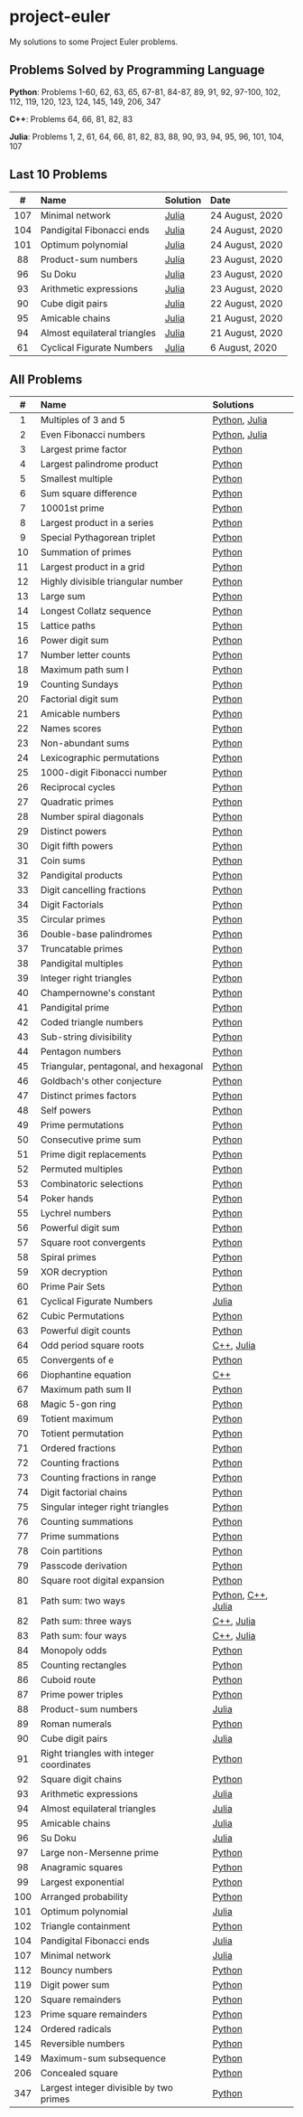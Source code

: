# project-euler
My solutions to some Project Euler problems.

## Problems Solved by Programming Language
**Python**: Problems 1-60, 62, 63, 65, 67-81, 84-87, 89, 91, 92, 97-100, 102, 112, 119, 120, 123, 124, 145, 149, 206, 347

**C++**: Problems 64, 66, 81, 82, 83

**Julia**: Problems 1, 2, 61, 64, 66, 81, 82, 83, 88, 90, 93, 94, 95, 96, 101, 104, 107
## Last 10 Problems
| # | Name | Solution | Date |
| :---: | :--- | :--- | :--- |
| 107 | Minimal network | [Julia](https://github.com/eshanuniyal/project-euler/blob/master/project-euler-julia/problem107.jl) | 24 August, 2020 |
| 104 | Pandigital Fibonacci ends | [Julia](https://github.com/eshanuniyal/project-euler/blob/master/project-euler-julia/problem104.jl) | 24 August, 2020 |
| 101 | Optimum polynomial | [Julia](https://github.com/eshanuniyal/project-euler/blob/master/project-euler-julia/problem101.jl) | 24 August, 2020 |
| 88 | Product-sum numbers | [Julia](https://github.com/eshanuniyal/project-euler/blob/master/project-euler-julia/problem88.jl) | 23 August, 2020 |
| 96 | Su Doku | [Julia](https://github.com/eshanuniyal/project-euler/blob/master/project-euler-julia/problem96.jl) | 23 August, 2020 |
| 93 | Arithmetic expressions | [Julia](https://github.com/eshanuniyal/project-euler/blob/master/project-euler-julia/problem93.jl) | 23 August, 2020 |
| 90 | Cube digit pairs | [Julia](https://github.com/eshanuniyal/project-euler/blob/master/project-euler-julia/problem90.jl) | 22 August, 2020 |
| 95 | Amicable chains | [Julia](https://github.com/eshanuniyal/project-euler/blob/master/project-euler-julia/problem95.jl) | 21 August, 2020 |
| 94 | Almost equilateral triangles | [Julia](https://github.com/eshanuniyal/project-euler/blob/master/project-euler-julia/problem94.jl) | 21 August, 2020 |
| 61 | Cyclical Figurate Numbers | [Julia](https://github.com/eshanuniyal/project-euler/blob/master/project-euler-julia/problem61.jl) | 6 August, 2020 |

## All Problems
| # | Name | Solutions |
| :---: | :--- | :--- |
| 1 | Multiples of 3 and 5 | [Python](https://github.com/eshanuniyal/project-euler/blob/master/project-euler-python/problem_1.py), [Julia](https://github.com/eshanuniyal/project-euler/blob/master/project-euler-julia/problem1.jl) | 
| 2 | Even Fibonacci numbers | [Python](https://github.com/eshanuniyal/project-euler/blob/master/project-euler-python/problem_2.py), [Julia](https://github.com/eshanuniyal/project-euler/blob/master/project-euler-julia/problem2.jl) |
| 3 | Largest prime factor | [Python](https://github.com/eshanuniyal/project-euler/blob/master/project-euler-python/problem_3.py) |
| 4 | Largest palindrome product | [Python](https://github.com/eshanuniyal/project-euler/blob/master/project-euler-python/problem_4.py) |
| 5 | Smallest multiple | [Python](https://github.com/eshanuniyal/project-euler/blob/master/project-euler-python/problem_5.py) |
| 6 | Sum square difference | [Python](https://github.com/eshanuniyal/project-euler/blob/master/project-euler-python/problem_6.py) |
| 7 | 10001st prime | [Python](https://github.com/eshanuniyal/project-euler/blob/master/project-euler-python/problem_7.py) |
| 8 | Largest product in a series | [Python](https://github.com/eshanuniyal/project-euler/blob/master/project-euler-python/problem_8.py) |
| 9 | Special Pythagorean triplet | [Python](https://github.com/eshanuniyal/project-euler/blob/master/project-euler-python/problem_9.py) |
| 10 | Summation of primes | [Python](https://github.com/eshanuniyal/project-euler/blob/master/project-euler-python/problem_10.py) |
| 11 | Largest product in a grid | [Python](https://github.com/eshanuniyal/project-euler/blob/master/project-euler-python/problem_11.py) |
| 12 | Highly divisible triangular number | [Python](https://github.com/eshanuniyal/project-euler/blob/master/project-euler-python/problem_12.py) |
| 13 | Large sum | [Python](https://github.com/eshanuniyal/project-euler/blob/master/project-euler-python/problem_13.py) |
| 14 | Longest Collatz sequence | [Python](https://github.com/eshanuniyal/project-euler/blob/master/project-euler-python/problem_14.py) |
| 15 | Lattice paths | [Python](https://github.com/eshanuniyal/project-euler/blob/master/project-euler-python/problem_15.py) |
| 16 | Power digit sum | [Python](https://github.com/eshanuniyal/project-euler/blob/master/project-euler-python/problem_16.py) |
| 17 | Number letter counts | [Python](https://github.com/eshanuniyal/project-euler/blob/master/project-euler-python/problem_17.py) |
| 18 | Maximum path sum I | [Python](https://github.com/eshanuniyal/project-euler/blob/master/project-euler-python/problem_18.py) |
| 19 | Counting Sundays | [Python](https://github.com/eshanuniyal/project-euler/blob/master/project-euler-python/problem_19.py) |
| 20 | Factorial digit sum | [Python](https://github.com/eshanuniyal/project-euler/blob/master/project-euler-python/problem_20.py) |
| 21 | Amicable numbers | [Python](https://github.com/eshanuniyal/project-euler/blob/master/project-euler-python/problem_21.py) |
| 22 | Names scores | [Python](https://github.com/eshanuniyal/project-euler/blob/master/project-euler-python/problem_22.py) |
| 23 | Non-abundant sums | [Python](https://github.com/eshanuniyal/project-euler/blob/master/project-euler-python/problem_23.py) |
| 24 | Lexicographic permutations | [Python](https://github.com/eshanuniyal/project-euler/blob/master/project-euler-python/problem_24.py) |
| 25 | 1000-digit Fibonacci number | [Python](https://github.com/eshanuniyal/project-euler/blob/master/project-euler-python/problem_25.py) |
| 26 | Reciprocal cycles | [Python](https://github.com/eshanuniyal/project-euler/blob/master/project-euler-python/problem_26.py) |
| 27 | Quadratic primes | [Python](https://github.com/eshanuniyal/project-euler/blob/master/project-euler-python/problem_27.py) |
| 28 | Number spiral diagonals | [Python](https://github.com/eshanuniyal/project-euler/blob/master/project-euler-python/problem_28.py) |
| 29 | Distinct powers | [Python](https://github.com/eshanuniyal/project-euler/blob/master/project-euler-python/problem_29.py) |
| 30 | Digit fifth powers | [Python](https://github.com/eshanuniyal/project-euler/blob/master/project-euler-python/problem_30.py) |
| 31 | Coin sums | [Python](https://github.com/eshanuniyal/project-euler/blob/master/project-euler-python/problem_31.py) |
| 32 | Pandigital products | [Python](https://github.com/eshanuniyal/project-euler/blob/master/project-euler-python/problem_32.py) |
| 33 | Digit cancelling fractions | [Python](https://github.com/eshanuniyal/project-euler/blob/master/project-euler-python/problem_33.py) |
| 34 | Digit Factorials | [Python](https://github.com/eshanuniyal/project-euler/blob/master/project-euler-python/problem_34.py) |
| 35 | Circular primes | [Python](https://github.com/eshanuniyal/project-euler/blob/master/project-euler-python/problem_35.py) |
| 36 | Double-base palindromes | [Python](https://github.com/eshanuniyal/project-euler/blob/master/project-euler-python/problem_36.py) |
| 37 | Truncatable primes | [Python](https://github.com/eshanuniyal/project-euler/blob/master/project-euler-python/problem_37.py) |
| 38 | Pandigital multiples | [Python](https://github.com/eshanuniyal/project-euler/blob/master/project-euler-python/problem_38.py) |
| 39 | Integer right triangles | [Python](https://github.com/eshanuniyal/project-euler/blob/master/project-euler-python/problem_39.py) |
| 40 | Champernowne's constant | [Python](https://github.com/eshanuniyal/project-euler/blob/master/project-euler-python/problem_40.py) |
| 41 | Pandigital prime | [Python](https://github.com/eshanuniyal/project-euler/blob/master/project-euler-python/problem_41.py) |
| 42 | Coded triangle numbers | [Python](https://github.com/eshanuniyal/project-euler/blob/master/project-euler-python/problem_42.py) |
| 43 | Sub-string divisibility | [Python](https://github.com/eshanuniyal/project-euler/blob/master/project-euler-python/problem_43.py) |
| 44 | Pentagon numbers | [Python](https://github.com/eshanuniyal/project-euler/blob/master/project-euler-python/problem_44.py) |
| 45 | Triangular, pentagonal, and hexagonal | [Python](https://github.com/eshanuniyal/project-euler/blob/master/project-euler-python/problem_45.py) |
| 46 | Goldbach's other conjecture | [Python](https://github.com/eshanuniyal/project-euler/blob/master/project-euler-python/problem_46.py) |
| 47 | Distinct primes factors | [Python](https://github.com/eshanuniyal/project-euler/blob/master/project-euler-python/problem_47.py) |
| 48 | Self powers | [Python](https://github.com/eshanuniyal/project-euler/blob/master/project-euler-python/problem_48.py) |
| 49 | Prime permutations | [Python](https://github.com/eshanuniyal/project-euler/blob/master/project-euler-python/problem_49.py) |
| 50 | Consecutive prime sum | [Python](https://github.com/eshanuniyal/project-euler/blob/master/project-euler-python/problem_50.py) |
| 51 | Prime digit replacements | [Python](https://github.com/eshanuniyal/project-euler/blob/master/project-euler-python/problem_51.py) |
| 52 | Permuted multiples | [Python](https://github.com/eshanuniyal/project-euler/blob/master/project-euler-python/problem_52.py) |
| 53 | Combinatoric selections | [Python](https://github.com/eshanuniyal/project-euler/blob/master/project-euler-python/problem_53.py) |
| 54 | Poker hands | [Python](https://github.com/eshanuniyal/project-euler/blob/master/project-euler-python/problem_54.py) |
| 55 | Lychrel numbers | [Python](https://github.com/eshanuniyal/project-euler/blob/master/project-euler-python/problem_55.py) |
| 56 | Powerful digit sum | [Python](https://github.com/eshanuniyal/project-euler/blob/master/project-euler-python/problem_56.py) |
| 57 | Square root convergents | [Python](https://github.com/eshanuniyal/project-euler/blob/master/project-euler-python/problem_57.py) |
| 58 | Spiral primes | [Python](https://github.com/eshanuniyal/project-euler/blob/master/project-euler-python/problem_58.py) |
| 59 | XOR decryption | [Python](https://github.com/eshanuniyal/project-euler/blob/master/project-euler-python/problem_59.py) |
| 60 | Prime Pair Sets | [Python](https://github.com/eshanuniyal/project-euler/blob/master/project-euler-python/problem_60.py) |
| 61 | Cyclical Figurate Numbers | [Julia](https://github.com/eshanuniyal/project-euler/blob/master/project-euler-julia/problem61.jl) |
| 62 | Cubic Permutations | [Python](https://github.com/eshanuniyal/project-euler/blob/master/project-euler-python/problem_62.py) |
| 63 | Powerful digit counts | [Python](https://github.com/eshanuniyal/project-euler/blob/master/project-euler-python/problem_63.py) |
| 64 | Odd period square roots | [C++](https://github.com/eshanuniyal/project-euler/blob/master/project-euler-c%2B%2B/problem64.cpp), [Julia](https://github.com/eshanuniyal/project-euler/blob/master/project-euler-julia/problem64.jl) |
| 65 | Convergents of e | [Python](https://github.com/eshanuniyal/project-euler/blob/master/project-euler-python/problem_65.py) |
| 66 | Diophantine equation | [C++](https://github.com/eshanuniyal/project-euler/blob/master/project-euler-c%2B%2B/problem66.cpp) |
| 67 | Maximum path sum II | [Python](https://github.com/eshanuniyal/project-euler/blob/master/project-euler-python/problem_67.py) |
| 68 | Magic 5-gon ring | [Python](https://github.com/eshanuniyal/project-euler/blob/master/project-euler-python/problem_68.py) |
| 69 | Totient maximum | [Python](https://github.com/eshanuniyal/project-euler/blob/master/project-euler-python/problem_69.py) |
| 70 | Totient permutation | [Python](https://github.com/eshanuniyal/project-euler/blob/master/project-euler-python/problem_70.py) |
| 71 | Ordered fractions | [Python](https://github.com/eshanuniyal/project-euler/blob/master/project-euler-python/problem_71.py) |
| 72 | Counting fractions | [Python](https://github.com/eshanuniyal/project-euler/blob/master/project-euler-python/problem_72.py) |
| 73 | Counting fractions in range | [Python](https://github.com/eshanuniyal/project-euler/blob/master/project-euler-python/problem_73.py) |
| 74 | Digit factorial chains | [Python](https://github.com/eshanuniyal/project-euler/blob/master/project-euler-python/problem_74.py) |
| 75 | Singular integer right triangles | [Python](https://github.com/eshanuniyal/project-euler/blob/master/project-euler-python/problem_75.py) |
| 76 | Counting summations | [Python](https://github.com/eshanuniyal/project-euler/blob/master/project-euler-python/problem_76.py) |
| 77 | Prime summations | [Python](https://github.com/eshanuniyal/project-euler/blob/master/project-euler-python/problem_77.py) |
| 78 | Coin partitions | [Python](https://github.com/eshanuniyal/project-euler/blob/master/project-euler-python/problem_78.py) |
| 79 | Passcode derivation | [Python](https://github.com/eshanuniyal/project-euler/blob/master/project-euler-python/problem_79.py) |
| 80 | Square root digital expansion | [Python](https://github.com/eshanuniyal/project-euler/blob/master/project-euler-python/problem_80.py) |
| 81 | Path sum: two ways | [Python](https://github.com/eshanuniyal/project-euler/blob/master/project-euler-python/problem_81.py), [C++](https://github.com/eshanuniyal/project-euler/blob/master/project-euler-c%2B%2B/problem81.cpp), [Julia](https://github.com/eshanuniyal/project-euler/blob/master/project-euler-julia/problem81.jl) |
| 82 | Path sum: three ways | [C++](https://github.com/eshanuniyal/project-euler/blob/master/project-euler-c%2B%2B/problem82.cpp), [Julia](https://github.com/eshanuniyal/project-euler/blob/master/project-euler-julia/problem82.jl) |
| 83 | Path sum: four ways | [C++](https://github.com/eshanuniyal/project-euler/blob/master/project-euler-c%2B%2B/problem83.cpp), [Julia](https://github.com/eshanuniyal/project-euler/blob/master/project-euler-julia/problem83.jl) |
| 84 | Monopoly odds | [Python](https://github.com/eshanuniyal/project-euler/blob/master/project-euler-python/problem_84.py) |
| 85 | Counting rectangles | [Python](https://github.com/eshanuniyal/project-euler/blob/master/project-euler-python/problem_85.py) |
| 86 | Cuboid route | [Python](https://github.com/eshanuniyal/project-euler/blob/master/project-euler-python/problem_86.py) |
| 87 | Prime power triples | [Python](https://github.com/eshanuniyal/project-euler/blob/master/project-euler-python/problem_87.py) |
| 88 | Product-sum numbers | [Julia](https://github.com/eshanuniyal/project-euler/blob/master/project-euler-julia/problem88.jl) |
| 89 | Roman numerals | [Python](https://github.com/eshanuniyal/project-euler/blob/master/project-euler-python/problem_89.py) |
| 90 | Cube digit pairs | [Julia](https://github.com/eshanuniyal/project-euler/blob/master/project-euler-julia/problem90.jl) |
| 91 | Right triangles with integer coordinates | [Python](https://github.com/eshanuniyal/project-euler/blob/master/project-euler-python/problem_91.py) |
| 92 | Square digit chains | [Python](https://github.com/eshanuniyal/project-euler/blob/master/project-euler-python/problem_92.py) |
| 93 | Arithmetic expressions | [Julia](https://github.com/eshanuniyal/project-euler/blob/master/project-euler-julia/problem93.jl) |
| 94 | Almost equilateral triangles | [Julia](https://github.com/eshanuniyal/project-euler/blob/master/project-euler-julia/problem94.jl) |
| 95 | Amicable chains | [Julia](https://github.com/eshanuniyal/project-euler/blob/master/project-euler-julia/problem95.jl) |
| 96 | Su Doku | [Julia](https://github.com/eshanuniyal/project-euler/blob/master/project-euler-julia/problem96.jl) |
| 97 | Large non-Mersenne prime | [Python](https://github.com/eshanuniyal/project-euler/blob/master/project-euler-python/problem_97.py) |
| 98 | Anagramic squares | [Python](https://github.com/eshanuniyal/project-euler/blob/master/project-euler-python/problem_98.py) |
| 99 | Largest exponential | [Python](https://github.com/eshanuniyal/project-euler/blob/master/project-euler-python/problem_99.py) |
| 100 | Arranged probability | [Python](https://github.com/eshanuniyal/project-euler/blob/master/project-euler-python/problem_100.py) |
| 101 | Optimum polynomial | [Julia](https://github.com/eshanuniyal/project-euler/blob/master/project-euler-julia/problem101.jl) |
| 102 | Triangle containment | [Python](https://github.com/eshanuniyal/project-euler/blob/master/project-euler-python/problem_102.py) |
| 104 | Pandigital Fibonacci ends | [Julia](https://github.com/eshanuniyal/project-euler/blob/master/project-euler-julia/problem104.jl) |
| 107 | Minimal network | [Julia](https://github.com/eshanuniyal/project-euler/blob/master/project-euler-julia/problem107.jl) |
| 112 | Bouncy numbers | [Python](https://github.com/eshanuniyal/project-euler/blob/master/project-euler-python/problem_112.py) |
| 119 | Digit power sum | [Python](https://github.com/eshanuniyal/project-euler/blob/master/project-euler-python/problem_119.py) |
| 120 | Square remainders | [Python](https://github.com/eshanuniyal/project-euler/blob/master/project-euler-python/problem_120.py) |
| 123 | Prime square remainders | [Python](https://github.com/eshanuniyal/project-euler/blob/master/project-euler-python/problem_123.py) |
| 124 | Ordered radicals | [Python](https://github.com/eshanuniyal/project-euler/blob/master/project-euler-python/problem_124.py) |
| 145 | Reversible numbers | [Python](https://github.com/eshanuniyal/project-euler/blob/master/project-euler-python/problem_145.py) |
| 149 | Maximum-sum subsequence | [Python](https://github.com/eshanuniyal/project-euler/blob/master/project-euler-python/problem_149.py) |
| 206 | Concealed square | [Python](https://github.com/eshanuniyal/project-euler/blob/master/project-euler-python/problem_206.py) |
| 347 | Largest integer divisible by two primes | [Python](https://github.com/eshanuniyal/project-euler/blob/master/project-euler-python/problem_347.py) |
